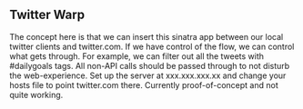 Twitter Warp
---

The concept here is that we can insert this sinatra app between our local twitter clients and twitter.com.  If we have control of the flow, we can control what gets through.  For example, we can filter out all the tweets with #dailygoals tags.  All non-API calls should be passed through to not disturb the web-experience.  Set up the server at xxx.xxx.xxx.xx and change your hosts file to point twitter.com there.  Currently proof-of-concept and not quite working.